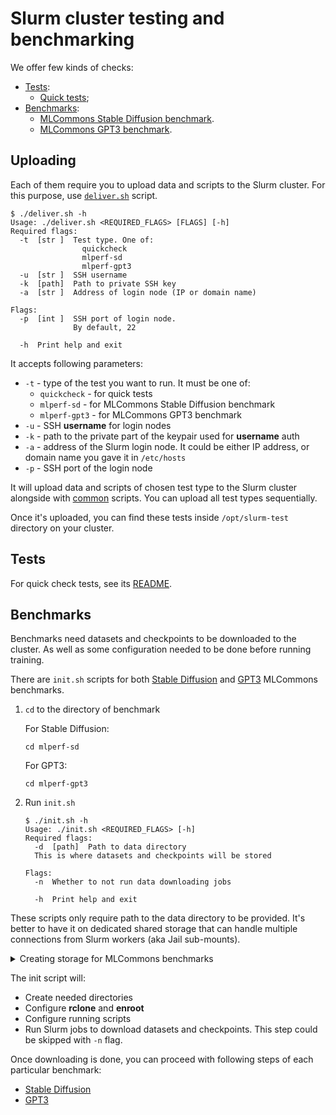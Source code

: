 # Slurm cluster testing and benchmarking

We offer few kinds of checks:
- [Tests](#tests):
  - [Quick tests](./quickcheck);
- [Benchmarks](#benchmarks):
  - [MLCommons Stable Diffusion benchmark](./mlperf-sd).
  - [MLCommons GPT3 benchmark](./mlperf-gpt3).

## Uploading

Each of them require you to upload data and scripts to the Slurm cluster.
For this purpose, use [`deliver.sh`](./deliver.sh) script.

```console
$ ./deliver.sh -h
Usage: ./deliver.sh <REQUIRED_FLAGS> [FLAGS] [-h]
Required flags:
  -t  [str ]  Test type. One of:
                quickcheck
                mlperf-sd
                mlperf-gpt3
  -u  [str ]  SSH username
  -k  [path]  Path to private SSH key
  -a  [str ]  Address of login node (IP or domain name)

Flags:
  -p  [int ]  SSH port of login node.
              By default, 22

  -h  Print help and exit
```

It accepts following parameters:
- `-t` - type of the test you want to run. It must be one of:
  - `quickcheck` - for quick tests
  - `mlperf-sd` - for MLCommons Stable Diffusion benchmark
  - `mlperf-gpt3` - for MLCommons GPT3 benchmark
- `-u` - SSH **username** for login nodes
- `-k` - path to the private part of the keypair used for **username** auth
- `-a` - address of the Slurm login node. It could be either IP address, or domain name you gave it in `/etc/hosts`
- `-p` - SSH port of the login node

It will upload data and scripts of chosen test type to the Slurm cluster alongside with [common](./common) scripts.
You can upload all test types sequentially.

Once it's uploaded, you can find these tests inside `/opt/slurm-test` directory on your cluster.

## Tests

For quick check tests, see its [README](./quickcheck/README.md).

## Benchmarks

Benchmarks need datasets and checkpoints to be downloaded to the cluster.
As well as some configuration needed to be done before running training.

There are `init.sh` scripts for both [Stable Diffusion](./mlperf-sd/init.sh) and [GPT3](./mlperf-gpt3/init.sh) MLCommons benchmarks.

1. `cd` to the directory of benchmark

    For Stable Diffusion:
    ```shell
    cd mlperf-sd
    ```
    For GPT3:
    ```shell
    cd mlperf-gpt3
    ```
2. Run `init.sh`

    ```console
    $ ./init.sh -h
    Usage: ./init.sh <REQUIRED_FLAGS> [-h]
    Required flags:
      -d  [path]  Path to data directory
      This is where datasets and checkpoints will be stored

    Flags:
      -n  Whether to not run data downloading jobs
    
      -h  Print help and exit
    ```

These scripts only require path to the data directory to be provided.
It's better to have it on dedicated shared storage that can handle multiple connections from Slurm workers
(aka Jail sub-mounts).

<details>
<summary>Creating storage for MLCommons benchmarks</summary>

You can create storage within this Terraform recipe, as in provided [terraform.tfvars](../installations/example/terraform.tfvars):

```terraform
# Shared filesystems to be mounted inside jail.
# ---
filestore_jail_submounts = [{
  name       = "mlcommons-data"
  mount_path = "/data"
  spec = {
    size_gibibytes       = 4096
    block_size_kibibytes = 32
  }
}]
```

Or, you can use the same filestore for multiple clusters.
In order to do this, create it on your own with the Nebius CLI

```shell
nebius compute filesystem create \
  --parent-id "${NEBIUS_PROJECT_ID}" \
  --name 'shared-mlcommons-data' \
  --type 'network_ssd' \
  --size-bytes 4398046511104
```

And provide its ID to the recipe as follows:

```terraform
# Shared filesystems to be mounted inside jail.
# ---
filestore_jail_submounts = [{
  name       = "mlcommons-data"
  mount_path = "/data"
  existing = {
    id = "<ID of created filestore>"
  }
}]
```

It will attach the storage to your cluster at `/data` directory.
</details>

The init script will:
- Create needed directories
- Configure **rclone** and **enroot**
- Configure running scripts
- Run Slurm jobs to download datasets and checkpoints. This step could be skipped with `-n` flag.

Once downloading is done, you can proceed with following steps of each particular benchmark:
- [Stable Diffusion](./mlperf-sd)
- [GPT3](./mlperf-gpt3)

